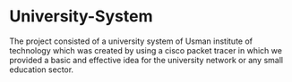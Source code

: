 # University-System
The project consisted of a university system of Usman institute of technology which was created by using a cisco packet tracer in which we provided a basic and effective idea for the university network or any small education sector.
